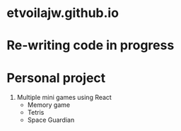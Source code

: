 # etvoilajw.github.io
# Re-writing code in progress

# Personal project

1. Multiple mini games using React 
    - Memory game
    - Tetris
    - Space Guardian
